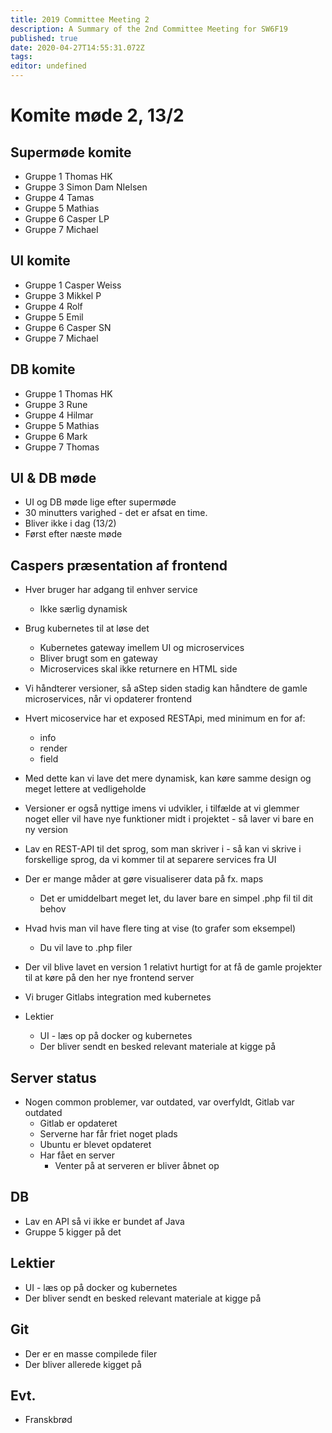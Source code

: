 ```yaml
---
title: 2019 Committee Meeting 2
description: A Summary of the 2nd Committee Meeting for SW6F19
published: true
date: 2020-04-27T14:55:31.072Z
tags: 
editor: undefined
---
```


# Komite møde 2, 13/2

## Supermøde komite

- Gruppe 1 Thomas HK
- Gruppe 3 Simon Dam NIelsen
- Gruppe 4 Tamas
- Gruppe 5 Mathias
- Gruppe 6 Casper LP
- Gruppe 7 Michael

## UI komite

- Gruppe 1 Casper Weiss
- Gruppe 3 Mikkel P
- Gruppe 4 Rolf
- Gruppe 5 Emil
- Gruppe 6 Casper SN
- Gruppe 7 Michael

## DB komite

- Gruppe 1 Thomas HK
- Gruppe 3 Rune
- Gruppe 4 Hilmar
- Gruppe 5 Mathias
- Gruppe 6 Mark
- Gruppe 7 Thomas

## UI & DB møde

- UI og DB møde lige efter supermøde
- 30 minutters varighed - det er afsat en time.
- Bliver ikke i dag (13/2)
- Først efter næste møde

## Caspers præsentation af frontend
- Hver bruger har adgang til enhver service
  - Ikke særlig dynamisk
- Brug kubernetes til at løse det
  - Kubernetes gateway imellem UI og microservices
  - Bliver brugt som en gateway
  - Microservices skal ikke returnere en HTML side
- Vi håndterer versioner, så aStep siden stadig kan håndtere de gamle microservices, når vi opdaterer frontend
- Hvert micoservice har et exposed RESTApi, med minimum en for af:
  - info
  - render
  - field
- Med dette kan vi lave det mere dynamisk, kan køre samme design og meget lettere at vedligeholde
- Versioner er også nyttige imens vi udvikler, i tilfælde at vi glemmer noget eller vil have nye funktioner midt i projektet - så laver vi bare en ny version
- Lav en REST-API til det sprog, som man skriver i - så kan vi skrive i forskellige sprog, da vi kommer til at separere services fra UI
- Der er mange måder at gøre visualiserer data på fx. maps
  - Det er umiddelbart meget let, du laver bare en simpel .php fil til dit behov
- Hvad hvis man vil have flere ting at vise (to grafer som eksempel)
  - Du vil lave to .php filer
- Der vil blive lavet en version 1 relativt hurtigt for at få de gamle projekter til at køre på den her nye frontend server
- Vi bruger Gitlabs integration med kubernetes

- Lektier
  - UI - læs op på docker og kubernetes
  - Der bliver sendt en besked relevant materiale at kigge på

## Server status

- Nogen common problemer, var outdated, var overfyldt, Gitlab var outdated
  - Gitlab er opdateret
  - Serverne har får friet noget plads
  - Ubuntu er blevet opdateret
  - Har fået en server
    - Venter på at serveren er bliver åbnet op

## DB

- Lav en API så vi ikke er bundet af Java
- Gruppe 5 kigger på det

## Lektier

- UI - læs op på docker og kubernetes
- Der bliver sendt en besked relevant materiale at kigge på

## Git

- Der er en masse compilede filer
- Der bliver allerede kigget på

## Evt.

- Franskbrød
